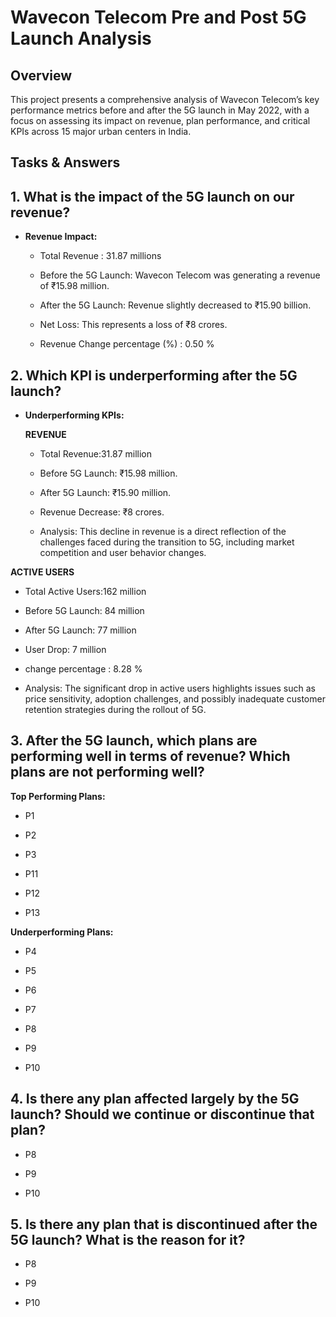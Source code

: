 # Wavecon Telecom Pre and Post 5G Launch Analysis

## Overview

This project presents a comprehensive analysis of Wavecon Telecom’s key performance metrics before and after the 5G launch in May 2022, with a focus on assessing its impact on revenue, plan performance, and critical KPIs across 15 major urban centers in India.

## Tasks & Answers

## 1. What is the impact of the 5G launch on our revenue?

- **Revenue Impact:**
  
  - Total Revenue : 31.87 millions

  - Before the 5G Launch: Wavecon Telecom was generating a revenue of ₹15.98 million.

  - After the 5G Launch: Revenue slightly decreased to ₹15.90 billion.

  - Net Loss: This represents a loss of ₹8 crores.

  - Revenue Change percentage (%) : 0.50 %

## 2. Which KPI is underperforming after the 5G launch?

- **Underperforming KPIs:**

  **REVENUE**
 
  - Total Revenue:31.87 million
  
  - Before 5G Launch: ₹15.98 million.
  
  - After 5G Launch: ₹15.90 million.
  
  - Revenue Decrease: ₹8 crores.

  - Analysis: This decline in revenue is a direct reflection of the challenges faced during the transition to 5G, including market competition and user behavior changes.

**ACTIVE USERS**

  - Total Active Users:162 million

  - Before 5G Launch: 84 million
  
  - After 5G Launch: 77 million

  - User Drop: 7 million

  - change percentage : 8.28 %

  - Analysis: The significant drop in active users highlights issues such as price sensitivity, adoption challenges, and possibly inadequate customer retention strategies during the rollout of 5G.

  ## 3. After the 5G launch, which plans are performing well in terms of revenue? Which plans are not performing well?

  **Top Performing Plans:**

  - P1

  - P2

  - P3

  - P11

  - P12

  - P13

**Underperforming Plans:**

- P4

- P5

- P6

- P7

- P8

- P9

- P10

## 4. Is there any plan affected largely by the 5G launch? Should we continue or discontinue that plan?

- P8

- P9

- P10

## 5. Is there any plan that is discontinued after the 5G launch? What is the reason for it?

- P8 

- P9

- P10
